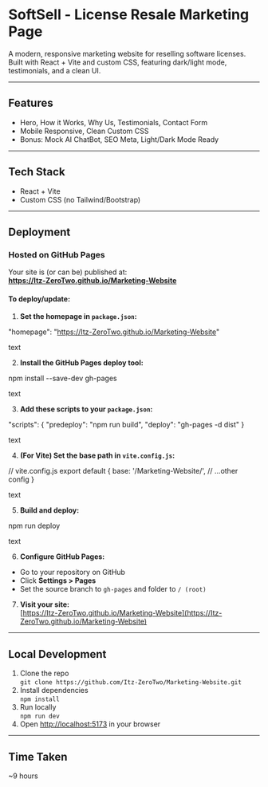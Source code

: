 # SoftSell - License Resale Marketing Page

A modern, responsive marketing website for reselling software licenses.  
Built with React + Vite and custom CSS, featuring dark/light mode, testimonials, and a clean UI.

---

## Features

- Hero, How it Works, Why Us, Testimonials, Contact Form
- Mobile Responsive, Clean Custom CSS
- Bonus: Mock AI ChatBot, SEO Meta, Light/Dark Mode Ready

---

## Tech Stack

- React + Vite
- Custom CSS (no Tailwind/Bootstrap)

---

## Deployment

### Hosted on GitHub Pages

Your site is (or can be) published at:  
**https://Itz-ZeroTwo.github.io/Marketing-Website**

#### To deploy/update:

1. **Set the homepage in `package.json`:**

"homepage": "https://Itz-ZeroTwo.github.io/Marketing-Website"

text

2. **Install the GitHub Pages deploy tool:**

npm install --save-dev gh-pages

text

3. **Add these scripts to your `package.json`:**

"scripts": {
"predeploy": "npm run build",
"deploy": "gh-pages -d dist"
}

text

4. **(For Vite) Set the base path in `vite.config.js`:**

// vite.config.js
export default {
base: '/Marketing-Website/',
// ...other config
}

text

5. **Build and deploy:**

npm run deploy

text

6. **Configure GitHub Pages:**

- Go to your repository on GitHub
- Click **Settings > Pages**
- Set the source branch to `gh-pages` and folder to `/ (root)`

7. **Visit your site:**  
   [https://Itz-ZeroTwo.github.io/Marketing-Website](https://Itz-ZeroTwo.github.io/Marketing-Website)

---

## Local Development

1. Clone the repo  
   `git clone https://github.com/Itz-ZeroTwo/Marketing-Website.git`
2. Install dependencies  
   `npm install`
3. Run locally  
   `npm run dev`
4. Open [http://localhost:5173](http://localhost:5173) in your browser

---

## Time Taken

~9 hours
